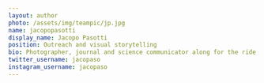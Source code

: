 ```yaml
---
layout: author
photo: /assets/img/teampic/jp.jpg
name: jacopopasotti
display_name: Jacopo Pasotti
position: Outreach and visual storytelling
bio: Photographer, journal and science communicator along for the ride with the CoEvolve team to tell th story behind the project. He is the author of almost all pictures and videos in this website 
twitter_username: jacopaso
instagram_username: jacopaso
---
```

